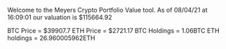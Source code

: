 Welcome to the Meyers Crypto Portfolio Value tool. 
As of 08/04/21 at 16:09:01 our valuation is $115664.92 

BTC Price = $39907.7
 ETH Price = $2721.17
BTC Holdings = 1.06BTC
 ETH holdings = 26.960005962ETH 

